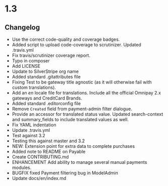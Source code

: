 # 1.3

## Changelog
 * Use the correct code-quality and coverage badges.
 * Added script to upload code-coverage to scrutinizer. Updated .travis.yml
 * Fix travis/scrutinizer coverage report.
 * Typo in composer
 * Add LICENSE
 * Update to SilverStripe org name
 * Added standard .gitattributes file
 * Fixing Test to be gateway title agnostic (as it will otherwise fail with custom translations).
 * Add an *en* locale file for translations. Include all the official Omnipay 2.x gateways and CreditCard Brands.
 * Added standard .editorconfig file
 * Remove `Created` field from payment-admin filter dialogue.
 * Provide an accessor for translated status value. Updated search-context and summary_fields to include translated values as well.
 * Fix YAML indentation
 * Update .travis.yml
 * Test against 3.2
 * Testing this against master and 3.2
 * NEW: Extension point for extra data to complete purchases
 * Added note to README on Payable
 * Create CONTRIBUTING.md
 * ENHANCEMENT Add ability to manage several manual payments modules.
 * BUGFIX fixed Payment filtering bug in ModelAdmin
 * Update docs/en/index.md
